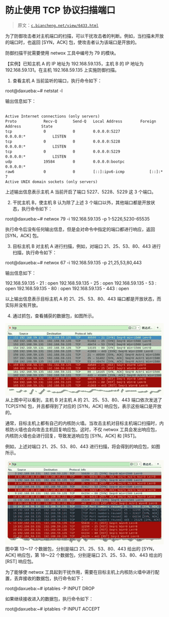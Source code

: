# 防止使用 TCP 协议扫描端口

> 原文：[`c.biancheng.net/view/6433.html`](http://c.biancheng.net/view/6433.html)

为了防御攻击者对主机端口的扫描，可以干扰攻击者的判断。例如，当扫描未开放的端口时，也返回 [SYN，ACK] 包，使攻击者认为该端口是开放的。

防御扫描干扰需要使用 netwox 工具中编号为 79 的模块。

【实例】已知主机 A 的 IP 地址为 192.168.59.135，主机 B 的 IP 地址为 192.168.59.131。在主机 192.168.59.135 上实施防御扫描。

1) 查看主机 A 当前监听的端口，执行命令如下：

root@daxueba:~# netstat -l

输出信息如下：

```

Active Internet connections (only servers)
Proto            Recv-Q       Send-Q   Local Address        Foreign Address         State
tcp              0            0        0.0.0.0:5227            0.0.0.0:*            LISTEN
tcp              0            0        0.0.0.0:5228            0.0.0.0:*            LISTEN
tcp              0            0        0.0.0.0:5229            0.0.0.0:*            LISTEN
udp              19584        0        0.0.0.0:bootpc          0.0.0.0:*
raw6             0            0        [::]:ipv6-icmp           [::]:*                   7
Active UNIX domain sockets (only servers)
```

上述输出信息表示主机 A 当前开启了端口 5227、5228、5229 这 3 个端口。

2) 干扰主机 B，使主机 B 认为除了上述 3 个端口以外，其他端口都是开放状态，执行命令如下：

root@daxueba:~# netwox 79 -i 192.168.59.135 -p 1-5226,5230-65535

执行命令后没有任何输出信息，但是会对命令中指定的端口都进行响应，返回 [SYN，ACK] 包。

3) 目标主机 B 对主机 A 进行扫描，例如，对端口 21、25、53、80、443 进行扫描，执行命令如下：

root@daxueba:~# netwox 67 -i 192.168.59.135 -p 21,25,53,80,443

输出信息如下：

192.168.59.135 - 21 : open
192.168.59.135 - 25 : open
192.168.59.135 - 53 : open
192.168.59.135 - 80 : open
192.168.59.135 - 443 : open

以上输出信息表示目标主机 A 的 21、25、53、80、443 端口都是开放状态，而实际并没有开放。

4) 通过抓包，查看捕获的数据包，如图所示。

![](img/2b4b14ae9a9cafed687cccfb2aac8968.png)从上图中可以看到，主机 B 对主机 A 的 21、25、53、80、443 端口依次发送了 TCP[SYN] 包，并且都得到了对应的 [SYN，ACK] 响应包，表示这些端口是开放的。

通常，目标主机上都有自己的内核防火墙。当攻击主机对目标主机端口扫描时，内核防火墙也会向攻击主机回复响应包。这时，不仅 netwox 工具会发出响应包，内核防火墙也会进行回复，导致发送响应包 [SYN，ACK] 和 [RST]。

例如，上述对端口 21、25、53、80、443 进行扫描，将会得到的响应包，如图所示。

![](img/e7a0dccc74b152ce6d083db01879e4c3.png)图中第 13～17 个数据包，分别是端口 21、25、53、80、443 给出的 [SYN，ACK] 响应包，第 18～22 个数据包，分别是端口 21、25、53、80、443 给出的 [RST] 响应包。

为了能够使 netwox 工具起到干扰作用，需要在目标主机上内核防火墙中进行配置，丢弃接收的数据包，执行命令如下：

root@daxueba:~# iptables -P INPUT DROP

如果继续接收进入的数据包，执行命令如下：

root@daxueba:~# iptables -P INPUT ACCEPT
